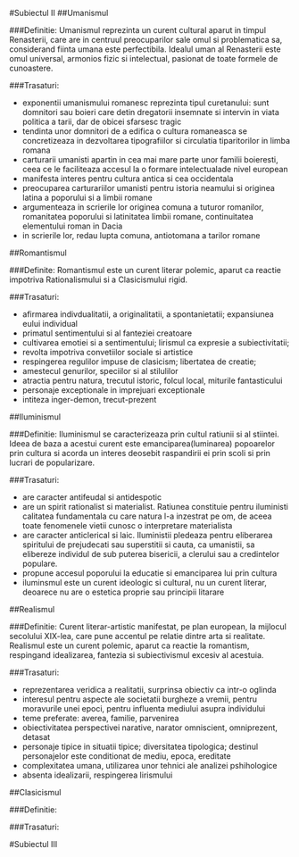#Subiectul II
##Umanismul

###Definitie:
Umanismul reprezinta un curent cultural aparut in timpul Renasterii, care are in centruul preocuparilor sale omul si problematica sa, considerand fiinta umana este perfectibila. Idealul uman al Renasterii este omul universal, armonios fizic si intelectual, pasionat de toate formele de cunoastere.

###Trasaturi:

- exponentii umanismului romanesc reprezinta tipul curetanului: sunt domnitori sau boieri care detin dregatorii insemnate si intervin in viata politica a tarii, dar de obicei sfarsesc tragic
- tendinta unor domnitori de a edifica o cultura romaneasca se concretizeaza in dezvoltarea tipografiilor si circulatia tiparitorilor in limba romana
- carturarii umanisti apartin in cea mai mare parte unor familii boieresti, ceea ce le faciliteaza accesul la o formare intelectualade nivel european
- manifesta interes pentru cultura antica si cea occidentala
- preocuparea carturariilor umanisti pentru istoria neamului si originea latina a poporului si a limbii romane
- argumenteaza in scrierile lor originea comuna a tuturor romanilor, romanitatea poporului si latinitatea limbii romane, continuitatea elementului roman in Dacia
- in scrierile lor, redau lupta comuna, antiotomana a tarilor romane

##Romantismul

###Definite:
Romantismul este un curent literar polemic, aparut ca reactie impotriva Rationalismului si a Clasicismului rigid.

###Trasaturi:

- afirmarea indivdualitatii, a originalitatii, a spontanietatii; expansiunea eului individual
- primatul sentimentului si al fanteziei creatoare
- cultivarea emotiei si a sentimentului; lirismul ca expresie a subiectivitatii;
- revolta impotriva convetiilor sociale si artistice
- respingerea regulilor impuse de clasicism; libertatea de creatie;
- amestecul genurilor, speciilor si al stilulilor
- atractia pentru natura, trecutul istoric, folcul local, miturile fantasticului
- personaje exceptionale in imprejuari exceptionale
- intiteza inger-demon, trecut-prezent

##Iluminismul

###Definitie:
Iluminismul se caracterizeaza prin cultul ratiunii si al stiintei. Ideea de baza a acestui curent este emanciparea(luminarea) popoarelor prin cultura si acorda un interes deosebit raspandirii ei prin scoli si prin lucrari de popularizare.

###Trasaturi:
- are caracter antifeudal si antidespotic
- are un spirit rationalist si materialist. Ratiunea constituie pentru iluministi calitatea fundamentala cu care natura l-a inzestrat pe om, de aceea toate fenomenele vietii cunosc o interpretare materialista
- are caracter anticlerical si laic. Iluministii pledeaza pentru eliberarea spiritului de prejudecati sau superstitii si cauta, ca umanistii, sa elibereze individul de sub puterea bisericii, a clerului sau a credintelor populare.
- propune accesul poporului la educatie si emanciparea lui prin cultura
- iluminsmul este un curent ideologic si cultural, nu un curent literar, deoarece nu are o estetica proprie sau principii litarare

##Realismul

###Definitie:
Curent literar-artistic manifestat, pe plan european, la mijlocul secolului XIX-lea, care pune accentul pe relatie dintre arta si realitate. Realismul este un curent polemic, aparut ca reactie la romantism, respingand idealizarea, fantezia si subiectivismul excesiv al acestuia.

###Trasaturi:

- reprezentarea veridica a realitatii, surprinsa obiectiv ca intr-o oglinda
- interesul pentru aspecte ale societatii burgheze a vremii, pentru moravurile unei epoci, pentru influenta mediului asupra individului
- teme preferate: averea, familie, parvenirea
- obiectivitatea perspectivei narative, narator omniscient, omniprezent, detasat
- personaje tipice in situatii tipice; diversitatea tipologica; destinul personajelor este conditionat de mediu, epoca, ereditate
- complexitatea umana, utilizarea unor tehnici ale analizei pshihologice
- absenta idealizarii, respingerea lirismului

##Clasicismul

###Definitie:

###Trasaturi:

#Subiectul III

